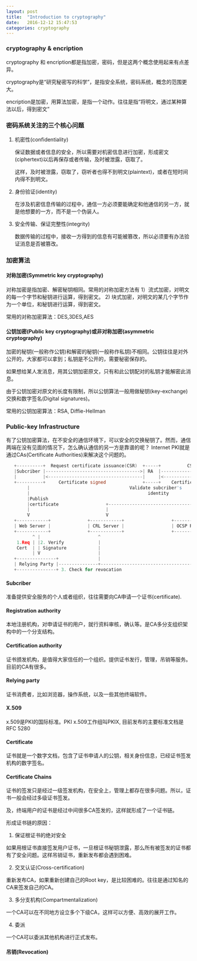 ```yaml
---
layout: post
title:  "Introduction to cryptography"
date:   2016-12-12 15:47:53
categories: cryptography
---
```


### cryptography & encription

cryptography 和 encription都是指加密，密码，但是这两个概念使用起来有点差异。

cryptography是“研究秘密写的科学”，是指安全系统，密码系统，概念的范围更大。

encription是加密，用算法加密，是指一个动作。往往是指“将明文，通过某种算法以后，得到密文”

### 密码系统关注的三个核心问题

1. 机密性(confidentiality)

   保证数据或者信息的安全，所以需要对机密信息进行加密，形成密文(ciphertext)以后再保存或者传输，及时被泄露，窃取了。
   
   这样，及时被泄露，窃取了，窃听者也得不到明文(plaintext)，或者在短时间内得不到明文。
   
2. 身份验证(identity)

   在涉及机密信息传输的过程中，通信一方必须要能确定和他通信的另一方，就是他想要的一方，而不是一个伪装人。
   
3. 安全传输、保证完整性(integrity)

   数据传输的过程中，接收一方得到的信息有可能被篡改，所以必须要有办法验证消息是否被篡改。
   
### 加密算法

#### 对称加密(Symmetric key cryptography)

   对称加密是指加密、解密秘钥相同。常用的对称加密方法有 1）流式加密，对明文的每一个字节和秘钥进行运算，得到密文。
   2) 块式加密，对明文的某几个字节作为一个单位，和秘钥进行运算，得到密文。
   
   常用的对称加密算法：DES,3DES,AES
   
#### 公钥加密(Public key cryptography)或非对称加密(asymmetric cryptography)

   加密的秘钥(一般称作公钥)和解密的秘钥(一般称作私钥)不相同。公钥往往是对外公开的，大家都可以拿到；私钥是不公开的，需要秘密保存的。
   
   如果想给某人发消息，用其公钥加密原文，只有和此公钥配对的私钥才能解密此消息。
   
   由于公钥加密对原文的长度有限制，所以公钥算法一般用做秘钥(key-exchange)交换和数字签名(Digital signatures)。
   
   常用的公钥加密算法：RSA, Diffie-Hellman
   
### Public-key Infrastructure

   有了公钥加密算法，在不安全的通信环境下，可以安全的交换秘钥了。然而，通信两端在没有见面的情况下，怎么确认通信的另一方是靠谱的呢？
   Internet PKI就是通过CAs(Certificate Authorities)来解决这个问题的。

```c
   +----------+  Request certificate issuance(CSR)  +-----+          CSR          +----+
   |Subcriber |------------------------------------>| RA  |---------------------->| CA |
   |          |<------------------------------------|     |<----------------------|    |
   +----------+     Certificate signed              +-----+    Certificate signed +----+
        |                                      Validate subcriber's                  |
		|		                                      identity                       |  
		|Publish											                         |
        |certificate                  +---------------------------------+------------+
		|                             |                                 |
		V                             V                                 V
   +------------+              +------------+                  +----------------+
   | Web Server |              | CRL Server |                  | OCSP Responder |
   +------------+              +------------+                  +----------------+
          ^ |                      ^                                    ^
	1.Req | |2. Verify             |                                    |
	Cert  | | Signature            |                                    |
	      | V                      |                                    |
   +---------------+               |                                    |
   | Relying Party |---------------+------------------------------------+
   +---------------+ 3. Check for revocation
```

#### Subcriber

   准备提供安全服务的个人或者组织，往往需要向CA申请一个证书(certificate).

#### Registration authority
   
   本地注册机构，对申请证书的用户，就行资料审核，确认等。是CA多分支组织架构中的一个分支结构。
 
#### Certification authority

   证书颁发机构，是值得大家信任的一个组织。提供证书发行，管理，吊销等服务。目前的CA有很多。
 
#### Relying party

   证书消费者，比如浏览器，操作系统，以及一些其他终端软件。

#### X.509

   x.509是PKI的国际标准。PKI x.509工作组叫PKIX, 目前发布的主要标准文档是RFC 5280
   
#### Certificate

   证书就是一个数字文档，包含了证书申请人的公钥，相关身份信息，已经证书签发机构的数字签名。
   
#### Certificate Chains

   证书的签发只是经过一级签发机构，在安全上，管理上都存在很多问题。所以，证书一般会经过多级证书签发。
   
   及，终端用户的证书是经过中间很多CA签发的，这样就形成了一个证书链。
   
   形成证书链的原因：
   
   1. 保证根证书的绝对安全
   
   如果用根证书直接签发用户证书，一旦根证书秘钥泄露，那么所有被签发的证书都有了安全问题。这样吊销证书，重新发布都会遇到困难。
   
   2. 交叉认证(Cross-certification)

   重新发布CA，如果重新创建自己的Root key，是比较困难的。往往是通过知名的CA来签发自己的CA。
   
   3. 多分支机构(Compartmentalization)
   
   一个CA可以在不同地方设立多个下级CA，这样可以方便、高效的展开工作。
   
   4. 委派
   
   一个CA可以委派其他机构进行正式发布。
   
 #### 吊销(Revocation)
 
   